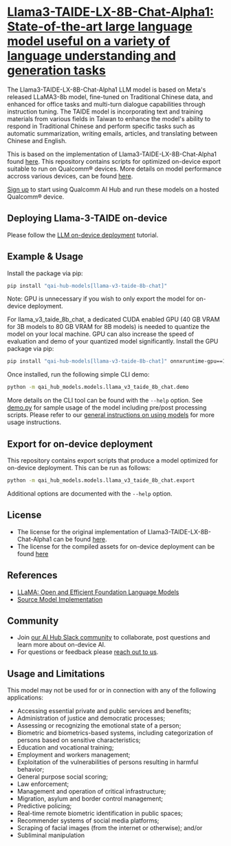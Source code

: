 # [Llama3-TAIDE-LX-8B-Chat-Alpha1: State-of-the-art large language model useful on a variety of language understanding and generation tasks](https://aihub.qualcomm.com/models/llama_v3_taide_8b_chat)

The Llama3-TAIDE-LX-8B-Chat-Alpha1 LLM model is based on Meta's released LLaMA3-8b model, fine-tuned on Traditional Chinese data, and enhanced for office tasks and multi-turn dialogue capabilities through instruction tuning. The TAIDE model is incorporating text and training materials from various fields in Taiwan to enhance the model's ability to respond in Traditional Chinese and perform specific tasks such as automatic summarization, writing emails, articles, and translating between Chinese and English.

This is based on the implementation of Llama3-TAIDE-LX-8B-Chat-Alpha1 found [here](https://huggingface.co/taide/Llama3-TAIDE-LX-8B-Chat-Alpha1). This repository contains scripts for optimized on-device
export suitable to run on Qualcomm® devices. More details on model performance
accross various devices, can be found [here](https://aihub.qualcomm.com/models/llama_v3_taide_8b_chat).

[Sign up](https://myaccount.qualcomm.com/signup) to start using Qualcomm AI Hub and run these models on a hosted Qualcomm® device.

## Deploying Llama-3-TAIDE on-device

Please follow the [LLM on-device deployment](https://github.com/quic/ai-hub-apps/tree/main/tutorials/llm_on_genie) tutorial.



## Example & Usage

Install the package via pip:
```bash
pip install "qai-hub-models[llama-v3-taide-8b-chat]"
```

Note: GPU is unnecessary if you wish to only export the model for on-device deployment.

For llama_v3_taide_8b_chat, a dedicated CUDA enabled GPU (40 GB VRAM for 3B models to 80 GB VRAM for 8B models) is needed to quantize the model on your local machine. GPU can also increase the speed of evaluation and demo of your quantized model significantly.
Install the GPU package via pip:
```bash
pip install "qai-hub-models[llama-v3-taide-8b-chat]" onnxruntime-gpu==1.22 https://github.com/quic/aimet/releases/download/2.10.0/aimet_onnx-2.10.0+cu121-cp310-cp310-manylinux_2_34_x86_64.whl -f https://download.pytorch.org/whl/torch_stable.html
```



Once installed, run the following simple CLI demo:

```bash
python -m qai_hub_models.models.llama_v3_taide_8b_chat.demo
```
More details on the CLI tool can be found with the `--help` option. See
[demo.py](demo.py) for sample usage of the model including pre/post processing
scripts. Please refer to our [general instructions on using
models](../../../#getting-started) for more usage instructions.

## Export for on-device deployment

This repository contains export scripts that produce a model optimized for
on-device deployment. This can be run as follows:

```bash
python -m qai_hub_models.models.llama_v3_taide_8b_chat.export
```
Additional options are documented with the `--help` option.


## License
* The license for the original implementation of Llama3-TAIDE-LX-8B-Chat-Alpha1 can be found
  [here](https://en.taide.tw/download.html).
* The license for the compiled assets for on-device deployment can be found [here](https://en.taide.tw/download.html)


## References
* [LLaMA: Open and Efficient Foundation Language Models](https://ai.meta.com/blog/meta-llama-3/)
* [Source Model Implementation](https://huggingface.co/taide/Llama3-TAIDE-LX-8B-Chat-Alpha1)



## Community
* Join [our AI Hub Slack community](https://aihub.qualcomm.com/community/slack) to collaborate, post questions and learn more about on-device AI.
* For questions or feedback please [reach out to us](mailto:ai-hub-support@qti.qualcomm.com).


## Usage and Limitations

This model may not be used for or in connection with any of the following applications:

- Accessing essential private and public services and benefits;
- Administration of justice and democratic processes;
- Assessing or recognizing the emotional state of a person;
- Biometric and biometrics-based systems, including categorization of persons based on sensitive characteristics;
- Education and vocational training;
- Employment and workers management;
- Exploitation of the vulnerabilities of persons resulting in harmful behavior;
- General purpose social scoring;
- Law enforcement;
- Management and operation of critical infrastructure;
- Migration, asylum and border control management;
- Predictive policing;
- Real-time remote biometric identification in public spaces;
- Recommender systems of social media platforms;
- Scraping of facial images (from the internet or otherwise); and/or
- Subliminal manipulation
